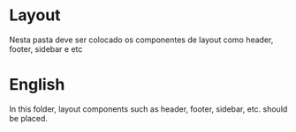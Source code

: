 # Layout

Nesta pasta deve ser colocado os componentes de layout como header, footer, sidebar e etc

# English 

In this folder, layout components such as header, footer, sidebar, etc. should be placed.